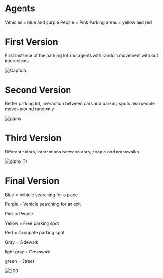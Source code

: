# Agents
Vehicles = blue and purple 
People = Pink 
Parking areas = yellow and red

# First Version

First instance of the parking lot and agents with random movement with out interactions 

![Captura](https://user-images.githubusercontent.com/58484877/143367452-5a121290-cba9-45d9-8c0b-e117ae18b8cf.PNG)


# Second Version

Better parking lot, interaction between cars and parking spots also people moves around randomly

![giphy](https://user-images.githubusercontent.com/58484877/143367113-faea2cca-381a-49ee-a966-ca1238b9cd4e.gif)


# Third Version

Diferent colors, interactions between cars, people and crosswalks

![giphy (1)](https://user-images.githubusercontent.com/58484877/143534411-8d642e2c-016d-461f-a6d0-ddd83cbad61f.gif)


# Final Version


Blue   = Vehicle searching for a place

Purple = Vehicle searching for an exit

Pink   = People

Yellow = Free parking spot

Red    = Occupate parking spot
 
Gray       = Sidewalk

light gray = Crosswalk

green      = Street
  
![200](https://user-images.githubusercontent.com/58484877/145129028-8aeebdc9-e382-4420-a2b8-b8c5682a1732.gif)
